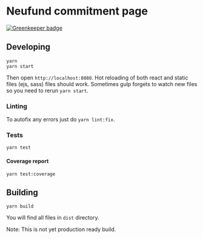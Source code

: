 # Neufund commitment page

[![Greenkeeper badge](https://badges.greenkeeper.io/Neufund/commit.neufund.org.svg)](https://greenkeeper.io/)

## Developing

```
yarn
yarn start
```
Then open `http://localhost:8080`. Hot reloading of both react and static files (ejs, sass) files should work. Sometimes gulp forgets to watch new files so you need to rerun `yarn start`.

### Linting

To autofix any errors just do `yarn lint:fix`.

### Tests

`yarn test`

#### Coverage report

`yarn test:coverage`

## Building
```
yarn build
```

You will find all files in `dist` directory.

Note: This is not yet production ready build.
